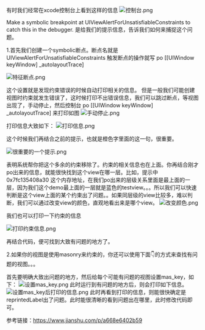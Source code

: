 有时我们经常在xcode控制台上看到这样的信息
![控制台.png](http://upload-images.jianshu.io/upload_images/1613923-3fe9fc6978f4c098.png?imageMogr2/auto-orient/strip%7CimageView2/2/w/1240)

Make a symbolic breakpoint at UIViewAlertForUnsatisfiableConstraints to catch this in the debugger. 是给我们的提示信息，告诉我们如何来捕捉这个问题。

1.首先我们创建一个symbolic断点。断点名就是UIViewAlertForUnsatisfiableConstraints 触发断点的操作就写 po [[UIWindow keyWindow] _autolayoutTrace]

![特征断点.png](http://upload-images.jianshu.io/upload_images/1613923-f13b2dd8c4806b65.png?imageMogr2/auto-orient/strip%7CimageView2/2/w/1240)

这个设置就是发现约束错误的时候自动打印相关的信息。
但是一般我们可能创建视图时约束就发生错误了，这时候打印不出错误信息，我们可以跳过断点，等视图出现了，手动停止，然后控制台 po [[UIWindow keyWindow] _autolayoutTrace]  来打印如图
![手动停止.png](http://upload-images.jianshu.io/upload_images/1613923-1f5d02eda27d3d65.png?imageMogr2/auto-orient/strip%7CimageView2/2/w/1240)

打印信息大致如下：
![打印信息.png](http://upload-images.jianshu.io/upload_images/1613923-4a251c7898a5a0d2.png?imageMogr2/auto-orient/strip%7CimageView2/2/w/1240)

这个时候我们再结合之前的提示，也就是橙色字里面的这一句，很重要。

![很重要的一个提示.png](http://upload-images.jianshu.io/upload_images/1613923-22c1c2478c84cb82.png?imageMogr2/auto-orient/strip%7CimageView2/2/w/1240)


表明系统帮你把这个多余的约束移除了。约束的相关信息也在上面。你再结合刚才po出来的信息，就能很快找到这个view在哪一层。比如，提示中  0x7fc135408a30 这个内存地址，在我们po出来的层级关系里面是最上面的一层，因为我们这个demo最上面的一层就是蓝色的testview。。。所以我们可以快速判断是这个view上面的某个约束出了问题。。如果同层级的view比较多，难以判断，我们可以通过改变view的颜色，直观地看出来是哪个view。
![改变颜色.png](http://upload-images.jianshu.io/upload_images/1613923-afc0f00eb4881388.png?imageMogr2/auto-orient/strip%7CimageView2/2/w/1240)

我们也可以打印一下约束的信息

![打印约束信息.png](http://upload-images.jianshu.io/upload_images/1613923-c745a112ef577065.png?imageMogr2/auto-orient/strip%7CimageView2/2/w/1240)

再结合代码，便可找到大致有问题的地方了。

2.如果你的视图是使用masonry来约束的，你还可以使用下面👇的方式来查找有问题的视图。。。

首先要明确大致出问题的地方，然后给每个可能有问题的视图设置mas_key，如下：
![设置mas_key.png](http://upload-images.jianshu.io/upload_images/1613923-1251981845a0c398.png?imageMogr2/auto-orient/strip%7CimageView2/2/w/1240)
此时运行到有问题的地方后，则会打印如下信息。
![设置mas_key后打印的信息.png](http://upload-images.jianshu.io/upload_images/1613923-be757f2e9286768f.png?imageMogr2/auto-orient/strip%7CimageView2/2/w/1240)
此时再看到打印的信息，则能很快确定是reprintedLabel出了问题。此时能很清晰的看到问题出在哪里，此时修改代码即可。

参考链接：https://www.jianshu.com/p/a668e6402b59



